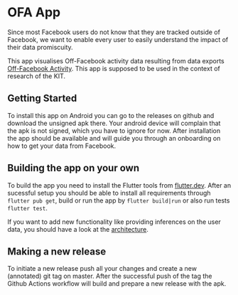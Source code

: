 # OFA App

Since most Facebook users do not know that they are tracked outside of Facebook, we want to enable every user to easily understand the impact of their data promiscuity.

This app visualises Off-Facebook activity data resulting from data exports [Off-Facebook Activity](https://www.facebook.com/help/2207256696182627).
This app is supposed to be used in the context of research of the KIT.

## Getting Started

To install this app on Android you can go to the releases on github and download the unsigned apk there.
Your android device will complain that the apk is not signed, which you have to ignore for now.
After installation the app should be available and will guide you through an onboarding on how to get your data from Facebook.

## Building the app on your own

To build the app you need to install the Flutter tools from [flutter.dev](https://flutter.dev/docs/get-started/install).
After an sucessful setup you should be able to install all requirements through `flutter pub get`, build or run the app by `flutter build|run` or also run tests `flutter test`.

If you want to add new functionality like providing inferences on the user data, you should have a look at the [architecture](docs/architecture.md).

## Making a new release

To initiate a new release push all your changes and create a new (annotated) git tag on master.
After the successful push of the tag the Github Actions workflow will build and prepare a new release with the apk.